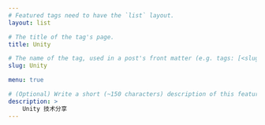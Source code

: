 ```yaml
---
# Featured tags need to have the `list` layout.
layout: list

# The title of the tag's page.
title: Unity

# The name of the tag, used in a post's front matter (e.g. tags: [<slug>]).
slug: Unity

menu: true

# (Optional) Write a short (~150 characters) description of this featured tag.
description: >
    Unity 技术分享
---
```

